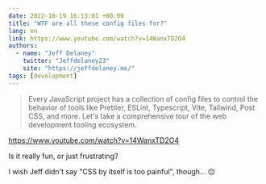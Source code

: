 ```yaml
---
date: 2022-10-19 16:13:01 +00:00
title: "WTF are all these config files for?"
lang: en
link: https://www.youtube.com/watch?v=14WanxTD2O4
authors:
  - name: "Jeff Delaney"
    twitter: "Jeffdelaney23"
    site: "https://jeffdelaney.me/"
tags: [development]
---
```


> Every JavaScript project has a collection of config files to control the behavior of tools like Prettier, ESLint, Typescript, Vite, Tailwind, Post CSS, and more. Let's take a comprehensive tour of the web development tooling ecosystem.

https://www.youtube.com/watch?v=14WanxTD2O4

Is it really fun, or just frustrating?

I wish Jeff didn't say "CSS by itself is too painful", though… 😔
